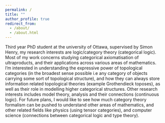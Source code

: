 ```yaml
---
permalink: /
title: ""
author_profile: true
redirect_from: 
  - /about/
  - /about.html
---
```


Third year PhD student at the university of Ottawa, supervised by Simon Henry, my research interests are logic/category theory (categorical logic). Most of my work concerns studying categorical axiomatisation of ultraproducts, and their applications across various areas of mathematics. I’m interested in understanding the expressive power of topological categories (in the broadest sense possible i.e any category of objects carrying some sort of topological structure), and how they can always store information related topological theories (example Grothendieck toposes), as well as their role in modelling higher categorical structures. Other research interests includes model theory, analysis and their connections (continuous logic). For future plans, I would like to see how much category theory formalism can be pushed to understand other areas of mathematics, and other related fields like physics (using tensor categories), and computer science (connections between categorical logic and type theory).
